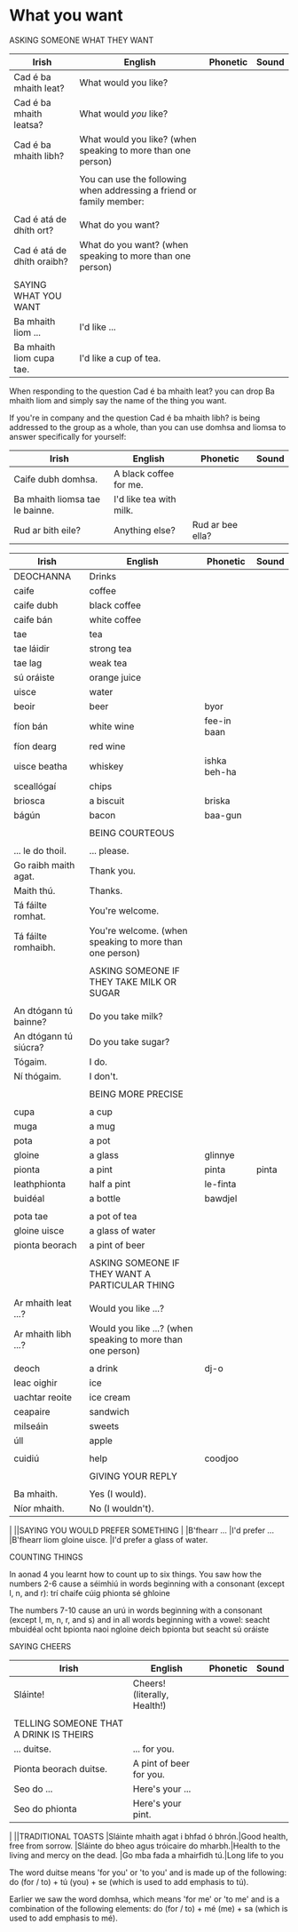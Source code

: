 # What you want

ASKING SOMEONE WHAT THEY WANT

|Irish|English|Phonetic|Sound|
|------|-------|--------|-----|
|Cad é ba mhaith leat? |What would you like?
|Cad é ba mhaith leatsa? |What would *you* like?
|Cad é ba mhaith libh? |What would you like? (when speaking to more than one person)
||
||You can use the following when addressing a friend or family member:
||
|Cad é atá de dhíth ort? |What do you want?
|Cad é atá de dhíth oraibh? |What do you want? (when speaking to more than one person)
||
|SAYING WHAT YOU WANT
|Ba mhaith liom ... |I'd like ...
|Ba mhaith liom cupa tae. |I'd like a cup of tea.


When responding to the question Cad é ba mhaith leat? you can drop Ba mhaith liom and simply say the name of the thing you want.

If you're in company and the question Cad é ba mhaith libh? is being addressed to the group as a whole, than you can use domhsa and liomsa to answer specifically for yourself:

|Irish|English|Phonetic|Sound|
|------|-------|--------|-----|
|Caife dubh domhsa. |A black coffee for me.
|Ba mhaith liomsa tae le bainne. |I'd like tea with milk.
|Rud ar bith eile?| Anything else?  |Rud ar bee ella?

|Irish|English|Phonetic|Sound|
|------|-------|--------|-----|
|DEOCHANNA |Drinks
|caife	|coffee
|caife dubh	|black coffee
|caife bán	|white coffee
|tae	|tea
|tae láidir	|strong tea
|tae lag	|weak tea
|sú oráiste	|orange juice
|uisce	|water
|beoir	|beer|byor
|fíon bán	|white wine|fee-in baan
|fíon dearg	|red wine
|uisce beatha	|whiskey|ishka beh-ha
|sceallógaí|chips
|briosca|a biscuit|briska
|bágún|bacon|baa-gun
||
||BEING COURTEOUS
||
|... le do thoil. |... please.
|Go raibh maith agat. |Thank you.
|Maith thú. |Thanks.
|Tá fáilte romhat. |You're welcome.
|Tá fáilte romhaibh. |You're welcome. (when speaking to more than one person)
||
||ASKING SOMEONE IF THEY TAKE MILK OR SUGAR
||
|An dtógann tú bainne? |Do you take milk?
|An dtógann tú siúcra? |Do you take sugar?
|Tógaim. |I do.
|Ní thógaim. |I don't.
||
||BEING MORE PRECISE
||
|cupa|a cup
|muga|a mug
|pota|a pot
|gloine|a glass|glinnye
|pionta|a pint|pinta|pinta
|leathphionta|half a pint|le-finta
|buidéal|a bottle|bawdjel
||
|pota tae|a pot of tea
|gloine uisce	|a glass of water
|pionta beorach	|a pint of beer|
||
||ASKING SOMEONE IF THEY WANT A PARTICULAR THING
||
|Ar mhaith leat ...? |Would you like ...?
|Ar mhaith libh ...? |Would you like ...? (when speaking to more than one person)
||
|deoch	|a drink|dj-o
|leac oighir	|ice
|uachtar reoite|ice cream
|ceapaire|sandwich
|milseáin|sweets
|úll|apple
||
|cuidiú|help|coodjoo
||
||GIVING YOUR REPLY
||
|Ba mhaith. |Yes (I would).
|Níor mhaith. |No (I wouldn't).
|
||SAYING YOU WOULD PREFER SOMETHING
|
|B'fhearr ... |I'd prefer ...
|B'fhearr liom gloine uisce. |I'd prefer a glass of water.


COUNTING THINGS

In aonad 4 you learnt how to count up to six things. You saw how the numbers 2-6 cause a séimhiú in words beginning with a consonant (except l, n, and r):
trí chaife
cúig phionta
sé ghloine

The numbers 7-10 cause an urú in words beginning with a consonant (except l, m, n, r, and s) and in all words beginning with a vowel:
seacht mbuidéal
ocht bpionta
naoi ngloine
deich bpionta
but
seacht sú oráiste


SAYING CHEERS


|Irish|English|Phonetic|Sound|
|------|-------|--------|-----|
|Sláinte! |Cheers! (literally, Health!)
||
|TELLING SOMEONE THAT A DRINK IS THEIRS
|... duitse. |... for you.
|Pionta beorach duitse. |A pint of beer for you.
|Seo do ... |Here's your ...
|Seo do phionta |Here's your pint.
|
||TRADITIONAL TOASTS
|Sláinte mhaith agat i bhfad ó bhrón.|Good health, free from sorrow.
|Sláinte do bheo agus tróicaire do mharbh.|Health to the living and mercy on the dead.
|Go mba fada a mhairfidh tú.|Long life to you


The word duitse means 'for you' or 'to you' and is made up of the following:
do (for / to) + tú (you) + se (which is used to add emphasis to tú).

Earlier we saw the word domhsa, which means 'for me' or 'to me' and is a combination of the following elements:
do (for / to) + mé (me) + sa (which is used to add emphasis to mé).